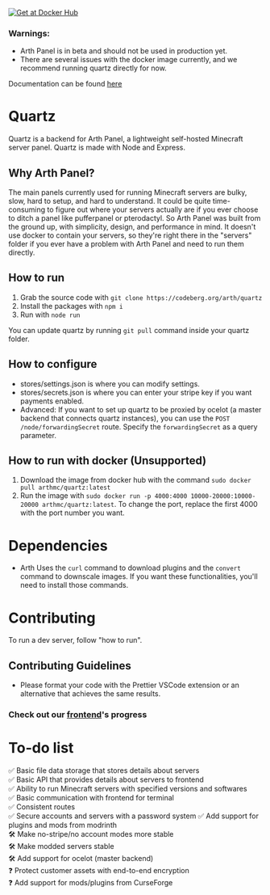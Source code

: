 [![Get at Docker Hub](https://img.shields.io/badge/Docker-2CA5E0?style=for-the-badge&logo=docker&logoColor=white)](https://hub.docker.com/r/arthmc/quartz)

### Warnings:

- Arth Panel is in beta and should not be used in production yet.
- There are several issues with the docker image currently, and we recommend running quartz directly for now.

Documentation can be found [here](https://codeberg.org/arth/quartz/wiki)

# Quartz

Quartz is a backend for Arth Panel, a lightweight self-hosted Minecraft server panel. Quartz is made with Node and Express.

## Why Arth Panel?
The main panels currently used for running Minecraft servers are bulky, slow, hard to setup, and hard to understand. It could be quite time-consuming to figure out where your servers actually are if you ever choose to ditch a panel like pufferpanel or pterodactyl. So Arth Panel was built from the ground up, with simplicity, design, and performance in mind. It doesn't use docker to contain your servers, so they're right there in the "servers" folder if you ever have a problem with Arth Panel and need to run them directly.

## How to run

1. Grab the source code with `git clone https://codeberg.org/arth/quartz`
2. Install the packages with `npm i`
3. Run with `node run`

You can update quartz by running `git pull` command inside your quartz folder.

## How to configure

- stores/settings.json is where you can modify settings.
- stores/secrets.json is where you can enter your stripe key if you want payments enabled.
- Advanced: If you want to set up quartz to be proxied by ocelot (a master backend that connects quartz instances), you can use the `POST /node/forwardingSecret` route. Specify the `forwardingSecret` as a query parameter.

## How to run with docker (Unsupported)

1. Download the image from docker hub with the command `sudo docker pull arthmc/quartz:latest`
2. Run the image with `sudo docker run -p 4000:4000 10000-20000:10000-20000 arthmc/quartz:latest`. To change the port, replace the first 4000 with the port number you want.

# Dependencies

- Arth Uses the `curl` command to download plugins and the `convert` command to downscale images. If you want these functionalities, you'll need to install those commands.

# Contributing

To run a dev server, follow "how to run".

## Contributing Guidelines

- Please format your code with the Prettier VSCode extension or an alternative that achieves the same results.

### Check out our [frontend](https://github.com/arthmc/observer)'s progress

# To-do list

✅ Basic file data storage that stores details about servers  
✅ Basic API that provides details about servers to frontend  
✅ Ability to run Minecraft servers with specified versions and softwares  
✅ Basic communication with frontend for terminal  
✅ Consistent routes  
✅ Secure accounts and servers with a password system
✅ Add support for plugins and mods from modrinth  
🛠️ Make no-stripe/no account modes more stable  
🛠️ Make modded servers stable  
🛠️ Add support for ocelot (master backend)  
❓ Protect customer assets with end-to-end encryption  
❓ Add support for mods/plugins from CurseForge
